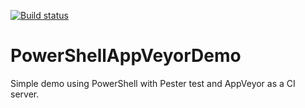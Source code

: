 [![Build status](https://ci.appveyor.com/api/projects/status/skg4hl3dohafankm/branch/master?svg=true)](https://ci.appveyor.com/project/a-mcf/powershellappveyordemo/branch/master)
# PowerShellAppVeyorDemo
Simple demo using PowerShell with Pester test and AppVeyor as a CI server.

